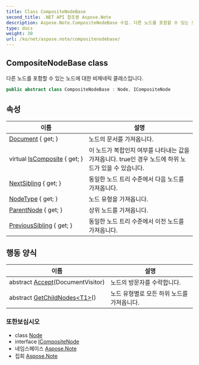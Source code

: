 ```yaml
---
title: Class CompositeNodeBase
second_title: .NET API 참조용 Aspose.Note
description: Aspose.Note.CompositeNodeBase 수업. 다른 노드를 포함할 수 있는 노드에 대한 비제네릭 클래스입니다.
type: docs
weight: 30
url: /ko/net/aspose.note/compositenodebase/
---
```

## CompositeNodeBase class

다른 노드를 포함할 수 있는 노드에 대한 비제네릭 클래스입니다.

```csharp
public abstract class CompositeNodeBase : Node, ICompositeNode
```

## 속성

| 이름 | 설명 |
| --- | --- |
| [Document](../../aspose.note/node/document/) { get; } | 노드의 문서를 가져옵니다. |
| virtual [IsComposite](../../aspose.note/node/iscomposite/) { get; } | 이 노드가 복합인지 여부를 나타내는 값을 가져옵니다. true인 경우 노드에 하위 노드가 있을 수 있습니다. |
| [NextSibling](../../aspose.note/node/nextsibling/) { get; } | 동일한 노드 트리 수준에서 다음 노드를 가져옵니다. |
| [NodeType](../../aspose.note/node/nodetype/) { get; } | 노드 유형을 가져옵니다. |
| [ParentNode](../../aspose.note/node/parentnode/) { get; } | 상위 노드를 가져옵니다. |
| [PreviousSibling](../../aspose.note/node/previoussibling/) { get; } | 동일한 노드 트리 수준에서 이전 노드를 가져옵니다. |

## 행동 양식

| 이름 | 설명 |
| --- | --- |
| abstract [Accept](../../aspose.note/node/accept/)(DocumentVisitor) | 노드의 방문자를 수락합니다. |
| abstract [GetChildNodes&lt;T1&gt;](../../aspose.note/compositenodebase/getchildnodes/#getchildnodes_1)() | 노드 유형별로 모든 하위 노드를 가져옵니다. |

### 또한보십시오

* class [Node](../node/)
* interface [ICompositeNode](../icompositenode/)
* 네임스페이스 [Aspose.Note](../../aspose.note/)
* 집회 [Aspose.Note](../../)


